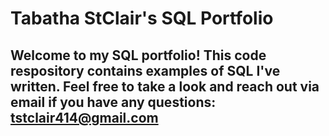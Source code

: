# Tabatha StClair's SQL Portfolio

## Welcome to my SQL portfolio! This code respository contains examples of SQL I've written. Feel free to take a look and reach out via email if you have any questions: tstclair414@gmail.com
